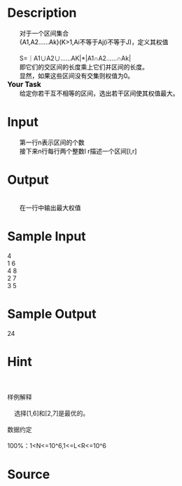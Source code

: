 
# Description

<div class="content"><div style="text-indent: 21pt" align="left"><span style="color: black">对于一个区间集合</span></div>
<div style="text-indent: 21pt" align="left"><span style="color: black">{A1,A2……Ak}(K&gt;1,Ai</span><span style="color: black">不等于Aj(i不等于J)</span><span style="color: black">，定义其权值</span></div>
<div style="text-indent: 21pt" align="left"> </div>
<div style="text-indent: 21pt" align="left">S=｜A1∪A2∪<span>……AK|*|A1∩A2……∩Ak|</span></div>
<div style="text-indent: 21pt" align="left"><span style="color: black">即它们的交区间的长度乘上它们并区间的长度。</span></div>
<div style="text-indent: 21pt" align="left"><span style="color: black">显然，如果这些区间没有交集则权值为0。</span></div>
<div align="left"><b><span style="font-size: 12pt; color: black">Your Task</span></b></div>
<div style="text-indent: 21pt" align="left"><span style="color: black">给定你若干互不相等的区间，选出若干区间使其权值最大。</span></div></div>

# Input

<div class="content"><div style="text-indent: 21pt" align="left"><span style="color: black">第一行n表示区间的个数</span></div>
<div style="text-indent: 21pt" align="left"><span style="color: black">接下来n行每行两个整数l r描述一个区间[l,r] </span></div></div>

# Output

<div class="content"><div align="left"> </div>
<div style="text-indent: 21pt" align="left"><span style="color: black">在一行中输出最大权值</span></div></div>

# Sample Input

<div class="content"><span class="sampledata">4<br/>
1 6<br/>
4 8<br/>
2 7<br/>
3 5<br/>
</span></div>

# Sample Output

<div class="content"><span class="sampledata">24</span></div>

# Hint

<div class="content"><p></p><p><br/><br/>
样例解释<br/><br/>
    选择[1,6]和[2,7]是最优的。<br/><br/>
数据约定 <br/><br/>
100%：1&lt;N&lt;=10^6,1&lt;=L&lt;R&lt;=10^6</p><p></p></div>

# Source

<div class="content"><p><a href="problemset.php?search="></a></p></div>

